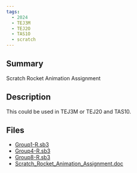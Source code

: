 ```yaml
---
tags:
  - 2024
  - TEJ3M
  - TEJ2O
  - TAS1O
  - scratch
---
```


## Summary

Scratch Rocket Animation Assignment

## Description

This could be used in TEJ3M or TEJ20 and TAS10.

## Files

*   [Group1-R.sb3](https://www.russellgordon.ca/acse/cemc-cse-resources/resources/Esteban_Delossa/Group1-R.sb3)
*   [Group4-R.sb3](https://www.russellgordon.ca/acse/cemc-cse-resources/resources/Esteban_Delossa/Group4-R.sb3)
*   [Group8-R.sb3](https://www.russellgordon.ca/acse/cemc-cse-resources/resources/Esteban_Delossa/Group8-R.sb3)
*   [Scratch\_Rocket\_Animation\_Assignment.doc](https://www.russellgordon.ca/acse/cemc-cse-resources/resources/Esteban_Delossa/Scratch_Rocket_Animation_Assignment.doc)